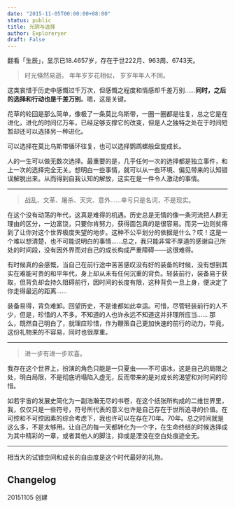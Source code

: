 ```yaml
---
date: "2015-11-05T00:00:00+08:00"
status: public
title: 光阴与选择
author: Exploreryer
draft: False
---
```



翻看「生辰」，显示已18.4657岁，存在于世222月、963周、6743天。

>时光倏然易逝。
年年岁岁花相似， 岁岁年年人不同。

这类哀惜于历史中感慨过千万次，但感慨之程度和情感却千差万别……**同时，之后的选择和行动也是千差万别**。嗯，这是关键。

花草的轮回是那么简单，像极了一条莫比乌斯带，一圈一圈都是往复，总之它是在进化，进化的时间亿万年，已经足够支撑它的改变，但是人之独特之处在于时间短暂却还可以选择另一种进化。

可以选择在莫比乌斯带循环往复，也可以选择鹦鹉螺般盘旋成长。

人的一生可以做无数次选择。最重要的是，几乎任何一次的选择都是独立事件，和上一次的选择完全无关。想明白一些事情，就可以从一些环境、偏见带来的认知错误解脱出来。从而得到自我认知的解放，这实在是一件令人激动的事情。

***

>战乱、文革、屠杀、天灾、意外......幸亏只是名词，不是现实。

在这个没有动荡的年代，这真是难得的机遇。历史总是无情的像一条河流把人群无理由的区分，一边富饶，只要你肯努力，获得面包真的是很容易。而另一边则贫瘠到了让你对这个世界极度失望的地步。这种不公平划分的依据是什么？哎！这是一个难以想清楚，也不可能说明白的事情......总之，我只能非常不厚道的感谢自己所处的时间段，没有因外界而对自己的成长构成严重障碍——这很难得。

有时候真的会感慨，当自己在前行途中苦苦感叹没有好的装备的时候，没有想到其实在难能可贵的和平年代，身上却从未有任何沉重的背负。轻装前行，装备易于获取，但背负却会持久阻碍前行，因时间的长度有限，这种背负一旦上身，便决定了你走得最远的距离......

装备易得，背负难卸。回望历史，不是谁都如此幸运。可惜，尽管轻装前行的人不少，但是，珍惜的人不多。不知道的人也许永远不知道这并非理所应当...... 那么，既然自己明白了，就理应珍惜，作为鞭策自己更加快速的前行的动力，毕竟，这份礼物来的不容易，同时也很厚重。

***

>进一步有进一步欢喜。

我存在这个世界上，扮演的角色只能是一只夏虫——不可语冰，这是自己的局限之处，明白局限，不是彻底坍塌陷入虚无，反而带来的是对成长的渴望和对时间的珍惜。

如若宇宙的发展史简化为一副浩瀚无尽的书卷，在这个纸张所构成的二维世界里，我，仅仅只是一些符号，符号所代表的意义也许是自己存在于世所追寻的价值。在可控和不可控因素的综合考虑下，我也许可以在存在70年。70年。总之时间就是这么多，不是太够用。让自己的每一天都转化为一个字，在生命终结的时候选择成为其中精彩的一章，或者其他人的脚注，抑或是湮没在空白处痕迹全无。

***

相当大的试错空间和成长的自由度是这个时代最好的礼物。

## Changelog
20151105 创建
